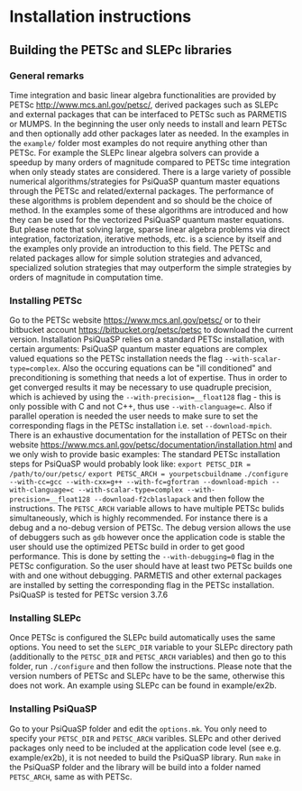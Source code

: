 
# Installation instructions

## Building the PETSc and SLEPc libraries

### General remarks 

Time integration and basic linear algebra functionalities are provided by PETSc http://www.mcs.anl.gov/petsc/, derived packages such as SLEPc and external packages that can be interfaced to PETSc such as PARMETIS or MUMPS. 
In the beginning the user only needs to install and learn PETSc and then optionally add other packages later as needed. In the examples in the `example/` folder most examples do not require anything other than PETSc. 
For example the SLEPc linear algebra solvers can provide a speedup by many orders of magnitude compared to PETSc time integration when only steady states are considered. 
There is a large variety of possible numerical algorithms/strategies for PsiQuaSP quantum master equations through the PETSc and related/external packages. The performance of these algorithms is problem dependent and so should be the choice of method. 
In the examples some of these algorithms are introduced and how they can be used for the vectorized PsiQuaSP quantum master equations. But please note that solving large, sparse linear algebra problems via direct integration, 
factorization, iterative methods, etc. is a science by itself and the examples only provide an introduction to this field. The PETSc and related packages allow for simple solution strategies and advanced, 
specialized solution strategies that may outperform the simple strategies by orders of magnitude in computation time. 

### Installing PETSc

Go to the PETSc website https://www.mcs.anl.gov/petsc/ or to their bitbucket account https://bitbucket.org/petsc/petsc to download the current version. Installation PsiQuaSP relies on a standard PETSc installation, with certain arguments:
PsiQuaSP quantum master equations are complex valued equations so the PETSc installation needs the flag `--with-scalar-type=complex`. Also the occuring equations can be "ill conditioned" and preconditioning is something that needs a lot 
of expertise. Thus in order to get converged results it may be necessary to use quadruple precision, which is achieved by using the `--with-precision=__float128` flag - this is only possible with C and not C++, thus use `--with-clanguage=c`. 
Also if parallel operation is needed the user needs to make sure to set the corresponding flags in the PETSc installation i.e. set `--download-mpich`. There is an exhaustive documentation for the installation of PETSc on their website 
https://www.mcs.anl.gov/petsc/documentation/installation.html and we only wish to provide basic examples: The standard PETSc installation steps for PsiQuaSP would probably look like:
`export PETSC_DIR = /path/to/our/petsc/`
`export PETSC_ARCH = yourpetscbuildname`
`./configure --with-cc=gcc --with-cxx=g++ --with-fc=gfortran --download-mpich --with-clanguage=c --with-scalar-type=complex --with-precision=__float128 --download-f2cblaslapack`
and then follow the instructions. The `PETSC_ARCH` variable allows to have multiple PETSc bulids simultaneously, which is highly recommended. For instance there is a debug and a no-debug version of PETSc. 
The debug version allows the use of debuggers such as `gdb` however once the application code is stable the user should use the optimized PETSc build in order to get good performance. This is done by setting the `--with-debugging=0` 
flag in the PETSc configuration. So the user should have at least two PETSc builds one with and one without debugging. PARMETIS and other external packages are installed by setting the corresponding flag in the PETSc installation.
PsiQuaSP is tested for PETSc version 3.7.6

### Installing SLEPc

Once PETSc is configured the SLEPc build automatically uses the same options. You need to set the `SLEPC_DIR` variable to your SLEPc directory path (additionally to the `PETSC_DIR` and `PETSC_ARCH` variables) and then go to this folder, run
`./configure`
and then follow the instructions. Please note that the version numbers of PETSc and SLEPc have to be the same, otherwise this does not work. An example using SLEPc can be found in example/ex2b.

### Installing PsiQuaSP

Go to your PsiQuaSP folder and edit the `options.mk`. You only need to specify your `PETSC_DIR` and `PETSC_ARCH` varibles. SLEPc and other derived packages only need to be included at the application code level (see e.g. example/ex2b), 
it is not needed to build the PsiQuaSP library. Run
`make`
in the PsiQuaSP folder and the library will be build into a folder named `PETSC_ARCH`, same as with PETSc.

